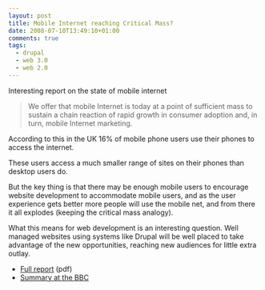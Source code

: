 ```yaml
---
layout: post
title: Mobile Internet reaching Critical Mass?
date: 2008-07-10T13:49:10+01:00
comments: true
tags:
  - drupal
  - web 3.0
  - web 2.0
---
```


Interesting report on the state of mobile internet

> We offer that mobile Internet is today at a point of sufficient mass to sustain a chain reaction of rapid growth in consumer adoption and, in turn, mobile Internet marketing.

According to this in the UK 16% of mobile phone users use their phones to access the internet.

These users access a much smaller range of sites on their phones than desktop users do.

But the key thing is that there may be enough mobile users to encourage website development to accommodate mobile users, and as the user experience gets better more people will use the mobile net, and from there it all explodes (keeping the critical mass analogy).

What this means for web development is an interesting question. Well managed websites using systems like Drupal will be well placed to take advantage of the new opportunities, reaching new audiences for little extra outlay.

- [Full report](http://www.nielsenmobile.com/documents/CriticalMass.pdf) (pdf)
- [Summary at the BBC](http://news.bbc.co.uk/1/hi/technology/7499340.stm)
